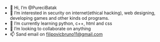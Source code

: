 - 👋 Hi, I’m @PureciBatak
- 👀 I’m interested in security on internet(ethical hacking), web designing, developing games and other kinds od programs.
- 🌱 I’m currently learning python, c++, html and css
- 💞️ I’m looking to collaborate on anything
- 📫 Sand email on filipovicbruno11@gmail.com

<!---
PureciBatak/PureciBatak is a ✨ special ✨ repository because its `README.md` (this file) appears on your GitHub profile.
You can click the Preview link to take a look at your changes.
--->

